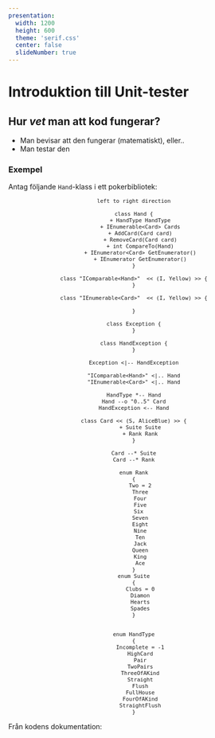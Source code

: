 ```yaml
---
presentation:
  width: 1200
  height: 600
  theme: 'serif.css'
  center: false
  slideNumber: true
---
```

<style type="text/css">
  .reveal h1 {
    display: inline;
    text-align: center;
    display: flex;
    flex-direction: column;
    align-items: center;
  }
  .reveal p {
    text-align: left;
  }
  .reveal ul {
    display: block;
  }
  .reveal ol {
    display: block;
  }
  .reveal section {
    resize: false;
    width: 100%;
    height: 100;
    text-align: left;
   
  }
  .reveal pre {
    zoom: 110%;
  }
  div.slides{
    border: 1px solid black;
  }
  .reveal code {
    zoom: 90%;
  }
</style>

<!-- slide -->

# Introduktion till Unit-tester

<!-- slide -->

## Hur *vet* man att kod fungerar?

- Man bevisar att den fungerar (matematiskt), eller..
- Man testar den

<!-- slide -->

### Exempel

Antag följande ``Hand``-klass i ett pokerbibliotek:

<center style="zoom:0.9">

```plantuml
left to right direction

class Hand {
    + HandType HandType
    + IEnumerable<Card> Cards
    + AddCard(Card card)
    + RemoveCard(Card card)
    + int CompareTo(Hand)
    + IEnumerator<Card> GetEnumerator()
    + IEnumerator GetEnumerator()
}

class "IComparable<Hand>"  << (I, Yellow) >> {
}

class "IEnumerable<Card>"  << (I, Yellow) >> {
    
}

class Exception {
}

class HandException {
}

Exception <|-- HandException

"IComparable<Hand>" <|.. Hand
"IEnumerable<Card>" <|.. Hand

HandType *-- Hand
Hand --o "0..5" Card
HandException <-- Hand

class Card << (S, AliceBlue) >> {
    + Suite Suite
    + Rank Rank
}

Card --* Suite
Card --* Rank

enum Rank
{
    Two = 2
    Three
    Four
    Five
    Six 
    Seven
    Eight
    Nine
    Ten
    Jack
    Queen
    King
    Ace
}
enum Suite
{
    Clubs = 0
    Diamon
    Hearts
    Spades
}


enum HandType
{
    Incomplete = -1
    HighCard
    Pair
    TwoPairs
    ThreeOfAKind
    Straight
    Flush
    FullHouse
    FourOfAKind
    StraightFlush
}
```

</center>

<!-- slide -->

Från kodens dokumentation:





